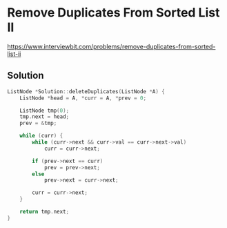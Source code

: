 # Remove Duplicates From Sorted List II

https://www.interviewbit.com/problems/remove-duplicates-from-sorted-list-ii


## Solution

```cpp
ListNode *Solution::deleteDuplicates(ListNode *A) {
    ListNode *head = A, *curr = A, *prev = 0;

    ListNode tmp(0);
    tmp.next = head;
    prev = &tmp;

    while (curr) {
        while (curr->next && curr->val == curr->next->val)
            curr = curr->next;

        if (prev->next == curr)
            prev = prev->next;
        else
            prev->next = curr->next;

        curr = curr->next;
    }

    return tmp.next;
}
```